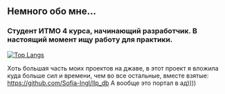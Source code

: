 <h2 align="left">Немного обо мне...</h2>
<h3 align="left">Студент ИТМО 4 курса, начинающий разработчик. В настоящий момент ищу работу для практики.</h3>

[![Top Langs](https://github-readme-stats.vercel.app/api/top-langs/?username=Sofia-Ingl&langs_count=6&hide=php,html,css)](https://github.com/anuraghazra/github-readme-stats)

Хоть большая часть моих проектов на джаве, в этот проект я вложила куда больше сил и времени, чем во все остальные, вместе взятые: https://github.com/Sofia-Ingl/llp_db
А вообще это портал в ад))))


